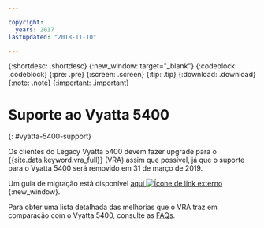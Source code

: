 ```yaml
---

copyright:
  years: 2017
lastupdated: "2018-11-10"

---
```


{:shortdesc: .shortdesc}
{:new_window: target="_blank"}
{:codeblock: .codeblock}
{:pre: .pre}
{:screen: .screen}
{:tip: .tip}
{:download: .download}
{:note: .note}
{:important: .important}

# Suporte ao Vyatta 5400
{: #vyatta-5400-support}

Os clientes do Legacy Vyatta 5400 devem fazer upgrade para o {{site.data.keyword.vra_full}} (VRA) assim que possível, já que o suporte para o Vyatta 5400 será removido em 31 de março de 2019.

Um guia de migração está disponível [aqui ![Ícone de link externo](../../icons/launch-glyph.svg "Ícone delink externo")](http://wpc.c320.edgecastcdn.net/00C320/Vyatta%205400%20to%20Virtual%20Router%20Appliance%20Upgrade%20Options.pdf){:new_window}.


Para obter uma lista detalhada das melhorias que o VRA traz em comparação com o Vyatta 5400, consulte as [FAQs](/docs/infrastructure/virtual-router-appliance?topic=virtual-router-appliance-faqs-for-ibm-virtual-router-appliance#what-improvements-does-the-virtual-router-appliance-vyatta-5600-have-over-the-vyatta-5400-).
